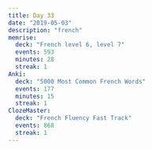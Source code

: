 ```yaml
---
title: Day 33
date: "2019-05-03"
description: "french"
memrise:
  deck: "French level 6, level 7"
  events: 593
  minutes: 28
  streak: 1
Anki:
  deck: "5000 Most Common French Words"
  events: 177
  minutes: 15
  streak: 1
ClozeMaster:
  deck: "French Fluency Fast Track"
  events: 868
  streak: 1
---
```

